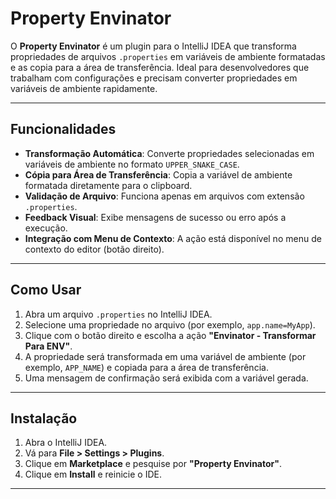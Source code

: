 # Property Envinator

O **Property Envinator** é um plugin para o IntelliJ IDEA que transforma propriedades de arquivos `.properties` em variáveis de ambiente formatadas e as copia para a área de transferência. Ideal para desenvolvedores que trabalham com configurações e precisam converter propriedades em variáveis de ambiente rapidamente.

---

## Funcionalidades

- **Transformação Automática**: Converte propriedades selecionadas em variáveis de ambiente no formato `UPPER_SNAKE_CASE`.
- **Cópia para Área de Transferência**: Copia a variável de ambiente formatada diretamente para o clipboard.
- **Validação de Arquivo**: Funciona apenas em arquivos com extensão `.properties`.
- **Feedback Visual**: Exibe mensagens de sucesso ou erro após a execução.
- **Integração com Menu de Contexto**: A ação está disponível no menu de contexto do editor (botão direito).

---

## Como Usar

1. Abra um arquivo `.properties` no IntelliJ IDEA.
2. Selecione uma propriedade no arquivo (por exemplo, `app.name=MyApp`).
3. Clique com o botão direito e escolha a ação **"Envinator - Transformar Para ENV"**.
4. A propriedade será transformada em uma variável de ambiente (por exemplo, `APP_NAME`) e copiada para a área de transferência.
5. Uma mensagem de confirmação será exibida com a variável gerada.

---

## Instalação

1. Abra o IntelliJ IDEA.
2. Vá para **File > Settings > Plugins**.
3. Clique em **Marketplace** e pesquise por **"Property Envinator"**.
4. Clique em **Install** e reinicie o IDE.

---
